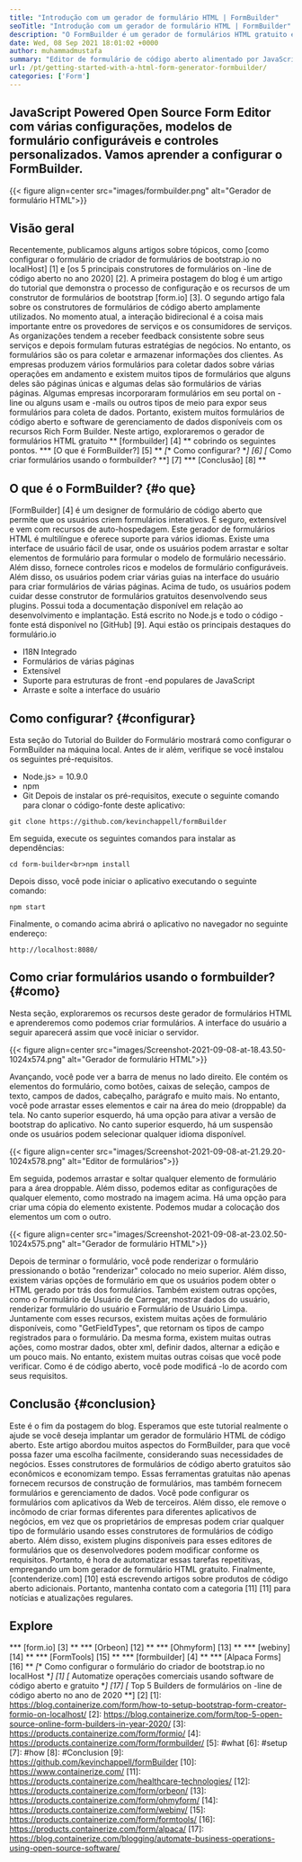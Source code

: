 ```yaml
---
title: "Introdução com um gerador de formulário HTML | FormBuilder" 
seoTitle: "Introdução com um gerador de formulário HTML | FormBuilder" 
description: "O FormBuilder é um gerador de formulários HTML gratuito e multilíngue com interface de usuário de arrastar e soltar. Siga este tutorial para aprender a configurá -lo no host local." 
date: Wed, 08 Sep 2021 18:01:02 +0000
author: muhammadmustafa
summary: "Editor de formulário de código aberto alimentado por JavaScript com várias configurações, modelos de formulário configuráveis ​​e controles personalizados. Vamos aprender a configurar o FormBuilder." 
url: /pt/getting-started-with-a-html-form-generator-formbuilder/
categories: ['Form']
---
```


## JavaScript Powered Open Source Form Editor com várias configurações, modelos de formulário configuráveis ​​e controles personalizados. Vamos aprender a configurar o FormBuilder.

{{< figure align=center src="images/formbuilder.png" alt="Gerador de formulário HTML">}}


## **Visão geral**
Recentemente, publicamos alguns artigos sobre tópicos, como [como configurar o formulário de criador de formulários de bootstrap.io no localHost] [1] e [os 5 principais construtores de formulários on -line de código aberto no ano 2020] [2]. A primeira postagem do blog é um artigo do tutorial que demonstra o processo de configuração e os recursos de um construtor de formulários de bootstrap [form.io] [3]. O segundo artigo fala sobre os construtores de formulários de código aberto amplamente utilizados. No momento atual, a interação bidirecional é a coisa mais importante entre os provedores de serviços e os consumidores de serviços. As organizações tendem a receber feedback consistente sobre seus serviços e depois formulam futuras estratégias de negócios. No entanto, os formulários são os para coletar e armazenar informações dos clientes. As empresas produzem vários formulários para coletar dados sobre várias operações em andamento e existem muitos tipos de formulários que alguns deles são páginas únicas e algumas delas são formulários de várias páginas. Algumas empresas incorporaram formulários em seu portal on -line ou alguns usam e -mails ou outros tipos de meio para expor seus formulários para coleta de dados.
Portanto, existem muitos formulários de código aberto e software de gerenciamento de dados disponíveis com os recursos Rich Form Builder. Neste artigo, exploraremos o gerador de formulários HTML gratuito ** [formbuilder] [4] ** cobrindo os seguintes pontos.
  *** [O que é FormBuilder?] [5] **
  *[** Como configurar? **] [6]
  *[** Como criar formulários usando o formbuilder? **] [7]
  *** [Conclusão] [8] **

## O que é o FormBuilder? {#o que}
[FormBuilder] [4] é um designer de formulário de código aberto que permite que os usuários criem formulários interativos. É seguro, extensível e vem com recursos de auto-hospedagem. Este gerador de formulários HTML é multilíngue e oferece suporte para vários idiomas. Existe uma interface de usuário fácil de usar, onde os usuários podem arrastar e soltar elementos de formulário para formular o modelo de formulário necessário. Além disso, fornece controles ricos e modelos de formulário configuráveis. Além disso, os usuários podem criar várias guias na interface do usuário para criar formulários de várias páginas. Acima de tudo, os usuários podem cuidar desse construtor de formulários gratuitos desenvolvendo seus plugins. Possui toda a documentação disponível em relação ao desenvolvimento e implantação. Está escrito no Node.js e todo o código -fonte está disponível no [GitHub] [9].
Aqui estão os principais destaques do formulário.io
  * I18N Integrado
  * Formulários de várias páginas
  * Extensível
  * Suporte para estruturas de front -end populares de JavaScript
  * Arraste e solte a interface do usuário

## Como configurar? {#configurar}
Esta seção do Tutorial do Builder do Formulário mostrará como configurar o FormBuilder na máquina local.
Antes de ir além, verifique se você instalou os seguintes pré-requisitos.
  * Node.js> = 10.9.0
  * npm
  * Git
Depois de instalar os pré-requisitos, execute o seguinte comando para clonar o código-fonte deste aplicativo:
```
git clone https://github.com/kevinchappell/formBuilder
```
Em seguida, execute os seguintes comandos para instalar as dependências:
```
cd form-builder<br>npm install 
```
Depois disso, você pode iniciar o aplicativo executando o seguinte comando:
```
npm start
```
Finalmente, o comando acima abrirá o aplicativo no navegador no seguinte endereço:
```
http://localhost:8080/
```

## Como criar formulários usando o formbuilder? {#como}
Nesta seção, exploraremos os recursos deste gerador de formulários HTML e aprenderemos como podemos criar formulários.
A interface do usuário a seguir aparecerá assim que você iniciar o servidor.

{{< figure align=center src="images/Screenshot-2021-09-08-at-18.43.50-1024x574.png" alt="Gerador de formulário HTML">}}

Avançando, você pode ver a barra de menus no lado direito. Ele contém os elementos do formulário, como botões, caixas de seleção, campos de texto, campos de dados, cabeçalho, parágrafo e muito mais. No entanto, você pode arrastar esses elementos e cair na área do meio (droppable) da tela. No canto superior esquerdo, há uma opção para ativar a versão de bootstrap do aplicativo. No canto superior esquerdo, há um suspensão onde os usuários podem selecionar qualquer idioma disponível.

{{< figure align=center src="images/Screenshot-2021-09-08-at-21.29.20-1024x578.png" alt="Editor de formulários">}}

Em seguida, podemos arrastar e soltar qualquer elemento de formulário para a área droppable. Além disso, podemos editar as configurações de qualquer elemento, como mostrado na imagem acima. Há uma opção para criar uma cópia do elemento existente. Podemos mudar a colocação dos elementos um com o outro.

{{< figure align=center src="images/Screenshot-2021-09-08-at-23.02.50-1024x575.png" alt="Gerador de formulário HTML">}}

Depois de terminar o formulário, você pode renderizar o formulário pressionando o botão "renderizar" colocado no meio superior. Além disso, existem várias opções de formulário em que os usuários podem obter o HTML gerado por trás dos formulários. Também existem outras opções, como o Formulário de Usuário de Carregar, mostrar dados do usuário, renderizar formulário do usuário e Formulário de Usuário Limpa. Juntamente com esses recursos, existem muitas ações de formulário disponíveis, como "GetFieldTypes", que retornam os tipos de campo registrados para o formulário. Da mesma forma, existem muitas outras ações, como mostrar dados, obter xml, definir dados, alternar a edição e um pouco mais. No entanto, existem muitas outras coisas que você pode verificar. Como é de código aberto, você pode modificá -lo de acordo com seus requisitos.

## Conclusão {#conclusion}
Este é o fim da postagem do blog. Esperamos que este tutorial realmente o ajude se você deseja implantar um gerador de formulário HTML de código aberto. Este artigo abordou muitos aspectos do FormBuilder, para que você possa fazer uma escolha facilmente, considerando suas necessidades de negócios. Esses construtores de formulários de código aberto gratuitos são econômicos e economizam tempo. Essas ferramentas gratuitas não apenas fornecem recursos de construção de formulários, mas também fornecem formulários e gerenciamento de dados. Você pode configurar os formulários com aplicativos da Web de terceiros. Além disso, ele remove o incômodo de criar formas diferentes para diferentes aplicativos de negócios, em vez que os proprietários de empresas podem criar qualquer tipo de formulário usando esses construtores de formulários de código aberto. Além disso, existem plugins disponíveis para esses editores de formulários que os desenvolvedores podem modificar conforme os requisitos. Portanto, é hora de automatizar essas tarefas repetitivas, empregando um bom gerador de formulário HTML gratuito.
Finalmente, [contenderize.com] [10] está escrevendo artigos sobre produtos de código aberto adicionais. Portanto, mantenha contato com a categoria [11] [11] para notícias e atualizações regulares.

## Explore
  *** [form.io] [3] **
  *** [Orbeon] [12] **
  *** [Ohmyform] [13] **
  *** [webiny] [14] **
  *** [FormTools] [15] **
  *** [formbuilder] [4] **
  *** [Alpaca Forms] [16] **
  *[** Como configurar o formulário do criador de bootstrap.io no localHost **] [1]
  *[** Automatize operações comerciais usando software de código aberto e gratuito **] [17]
  *[** Top 5 Builders de formulários on -line de código aberto no ano de 2020 **] [2]
[1]: https://blog.containerize.com/form/how-to-setup-bootstrap-form-creator-formio-on-localhost/
[2]: https://blog.containerize.com/form/top-5-open-source-online-form-builders-in-year-2020/
[3]: https://products.containerize.com/form/formio/
[4]: https://products.containerize.com/form/formbuilder/
[5]: #what
[6]: #setup
[7]: #how
[8]: #Conclusion
[9]: https://github.com/kevinchappell/formBuilder
[10]: https://www.containerize.com/
[11]: https://products.containerize.com/healthcare-technologies/
[12]: https://products.containerize.com/form/orbeon/
[13]: https://products.containerize.com/form/ohmyform/
[14]: https://products.containerize.com/form/webiny/
[15]: https://products.containerize.com/form/formtools/
[16]: https://products.containerize.com/form/alpaca/
[17]: https://blog.containerize.com/blogging/automate-business-operations-using-open-source-software/
